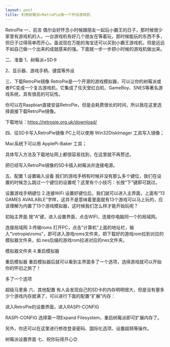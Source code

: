```yaml
---
layout: post
title: 利用树莓派+RetroPie做一个怀旧游戏机
---
```



RetroPie
一、前言
偶尔会好怀念小时候跟朋友一起玩小霸王的日子，那时候很少家里有游戏机的人，一台游戏机有好几个朋友在等着玩，那时候能玩的东西不多，但日子过得简单而开心。虽说现在万能的淘宝还可以买到小霸王游戏机，但是远远不如自己做一个出来的成就感来的强。下面就一步一步把小时候的游戏机做出来。

二、准备
1、树莓派+SD卡

2、显示器、游戏手柄、键盘等外设

三、下载RetroPie镜像
RetroPie是一个开源的游戏模拟器，可以让你的树莓派或者PC变成一个复古游戏机，它集成了任天堂红白机、GameBoy、SNES等著名游戏系统，具有很高的可玩性。

你可以在Raspbian直接安装RetroPie，但是会耗费很长的时间，所以我在这里选择直接下载RetroPie镜像。

下载地址：https://retropie.org.uk/download/


四、往SD卡写入RetroPie镜像
PC上可以使用 Win32DiskImager 工具写入镜像；

Mac系统下可以用 ApplePi-Baker 工具；

具体写入方法及下载地址网上都很容易找到，在这里就不再赘述。

把已经写入RetroPie镜像的SD卡插入树莓派并连接电源。

五、配置
1.设置输入设备
我们的游戏手柄有时候并没有那么多个键位，我们在设置的时候怎么跳过一个键位的设置呢？这里有个小技巧：长按“下”键即可跳过。


设置游戏手柄键位
2.连接WiFi
设置好键位后，我们就可以进入主界面，上面有“13 GAMES AVAILABLE”字样，这并不是意味着里面就有13个游戏可以马上玩的，应该理解为内置了13个游戏模拟器，这时候我们怎么样才能开始玩呢？


初始主界面
按“A”键，进入设置界面，点击WIFI，连接你电脑同一个的局域网。


连接局域网
3.传输roms
打开PC，点击“计算机”上面的地址栏，输入“\\retropie\roms”，即可进入游戏roms文件夹，把下载好的游戏rom拉到对应的模拟器文件夹，如.nes后缀的游戏rom拉进对应的nes文件夹。


模拟器文件夹
4.重启模拟器

重启模拟器
重启模拟器后就可以看到主界面多了一个选项，选择游戏就可以开始你的怀旧之旅了！


多了一个选项

超级马里奥
六、其他配置
有人会发现自己的SD卡的内存明明很大，但是没有塞多少个游戏内存就满了，可以进行下面的配置“扩展”内存：

进入RetroPie的设置界面，进入RASPI-CONFIG


RASPI-CONFIG
选择第一项Expand Filesystem，重启树莓派即可扩展内存了。

另外，你还可以在这里进行修改登录密码、国际化选项、设置超频等操作。


树莓派设置界面
七、祝你玩得开心😊